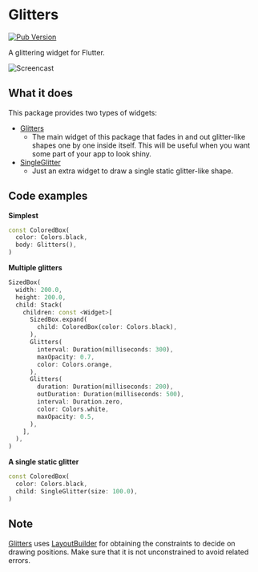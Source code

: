 # Glitters

[![Pub Version](https://img.shields.io/pub/v/glitters)](https://pub.dev/packages/glitters)

A glittering widget for Flutter.

![Screencast](https://user-images.githubusercontent.com/20254485/83968159-29878f00-a902-11ea-8c95-320154181eb6.gif)

## What it does

This package provides two types of widgets:

* [Glitters](https://pub.dev/documentation/glitters/latest/glitters/Glitters-class.html)
    * The main widget of this package that fades in and out glitter-like shapes one by one inside itself. This will be useful when you want some part of your app to look shiny.
* [SingleGlitter](https://pub.dev/documentation/glitters/latest/single_glitter/SingleGlitter-class.html)
    * Just an extra widget to draw a single static glitter-like shape.

## Code examples

**Simplest**

```dart
const ColoredBox(
  color: Colors.black,
  body: Glitters(),
)
```

**Multiple glitters**

```dart
SizedBox(
  width: 200.0,
  height: 200.0,
  child: Stack(
    children: const <Widget>[
      SizedBox.expand(
        child: ColoredBox(color: Colors.black),
      ),
      Glitters(
        interval: Duration(milliseconds: 300),
        maxOpacity: 0.7,
        color: Colors.orange,
      ),
      Glitters(
        duration: Duration(milliseconds: 200),
        outDuration: Duration(milliseconds: 500),
        interval: Duration.zero,
        color: Colors.white,
        maxOpacity: 0.5,
      ),
    ],
  ),
)
```

**A single static glitter**

```dart
const ColoredBox(
  color: Colors.black,
  child: SingleGlitter(size: 100.0),
)
```

## Note

[Glitters](https://pub.dev/documentation/glitters/latest/glitters/Glitters-class.html) uses
[LayoutBuilder](https://api.flutter.dev/flutter/widgets/LayoutBuilder-class.html)
for obtaining the constraints to decide on drawing positions.
Make sure that it is not unconstrained to avoid related errors.
